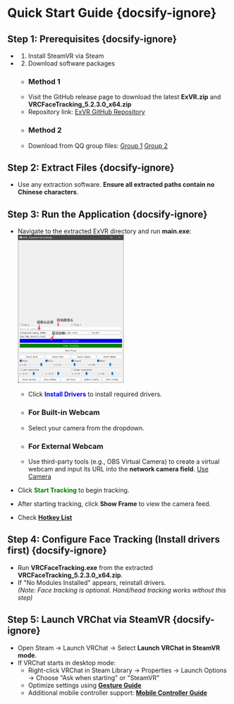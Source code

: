 # Quick Start Guide {docsify-ignore}

## Step 1: Prerequisites {docsify-ignore}
- 1. Install SteamVR via Steam
- 2. Download software packages
  - ### Method 1
  - Visit the GitHub release page to download the latest __ExVR.zip__ and __VRCFaceTracking_5.2.3.0_x64.zip__  
  - Repository link: <font color=#FF0000>[ExVR GitHub Repository](https://github.com/xiaofeiyu0723/ExVR)</font>
  - ### Method 2
  - Download from QQ group files: <font color=#FF0000>[Group 1](https://qm.qq.com/q/U5hbplyBUW) [Group 2](https://qm.qq.com/q/tktl9IDwWc)</font>

## Step 2: Extract Files {docsify-ignore}
- Use any extraction software. **Ensure all extracted paths contain no Chinese characters**.

## Step 3: Run the Application {docsify-ignore}
- Navigate to the extracted ExVR directory and run **main.exe**:
<br><img src="/zh-cn/images/info.png" style="width: 90%; max-width: 50%; height: auto;">
  - Click <font color=blue>__Install Drivers__</font> to install required drivers.
  - ### For Built-in Webcam
  - Select your camera from the dropdown.
  - ### For External Webcam
  - Use third-party tools (e.g., OBS Virtual Camera) to create a virtual webcam and input its URL into the **network camera field**.
     [Use Camera](/en/camera.md)

- Click <font color=green>__Start Tracking__</font> to begin tracking.
- After starting tracking, click **Show Frame** to view the camera feed.
- Check <font color=red>[__Hotkey List__](/en/hotkey.md#Keybind-Settings)</font>

## Step 4: Configure Face Tracking (Install drivers first) {docsify-ignore}
- Run **VRCFaceTracking.exe** from the extracted __VRCFaceTracking_5.2.3.0_x64.zip__.
- If "No Modules Installed" appears, reinstall drivers.  
*(Note: Face tracking is optional. Hand/head tracking works without this step)*

## Step 5: Launch VRChat via SteamVR {docsify-ignore}
- Open Steam → Launch VRChat → Select **Launch VRChat in SteamVR mode**.
- If VRChat starts in desktop mode:
  - Right-click VRChat in Steam Library → Properties → Launch Options → Choose "Ask when starting" or "SteamVR"
  - Optimize settings using [__Gesture Guide__](/en/gestura.md#How-to-Use-Gestures-and-Shortcuts-Properly)
  - Additional mobile controller support: [__Mobile Controller Guide__](/en/fakehand.md#Mobile-Controller-Usage-Guide)